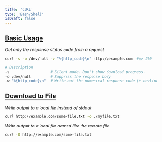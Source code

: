 ```yaml
---
title: 'cURL'
type: 'Bash/Shell'
isDraft: false
---
```


## [Basic Usage](#basic-usage)

_Get only the response status code from a request_

```sh
curl -s -o /dev/null -w "%{http_code}\n" http://example.com  #=> 200

# Description
-s                   # Silent mode. Don't show download progress.
-o /dev/null         # Suppress the response body
-w "%{http_code}\n"  # Write-out the numerical response code (+ newline)
```

## [Download to File](#download-to-file)

_Write output to a local file instead of stdout_

```sh
curl http://example.com/some-file.txt -o ./myfile.txt
```

_Write output to a local file named like the remote file_

```sh
curl -O http://example.com/some-file.txt
```
